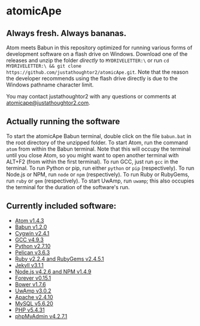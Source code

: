 # atomicApe
## Always fresh. Always bananas.
Atom meets Babun in this repository optimized for running various forms of development software on a flash drive on Windows. Download one of the releases and unzip the folder *directly* to `MYDRIVELETTER:\` or run `cd MYDRIVELETTER:\ && git clone https://github.com/justathoughtor2/atomicApe.git`. Note that the reason the developer recommends using the flash drive directly is due to the Windows pathname character limit.

You may contact justathoughtor2 with any questions or comments at [atomicape@justathoughtor2.com](mailto:atomicape@justathoughtor2.com).

## Actually running the software
To start the atomicApe Babun terminal, double click on the file `babun.bat` in the root 
directory of the unzipped folder. To start Atom, run the command `atom` from within the 
Babun terminal. Note that this will occupy the terminal until you close Atom, so you might 
want to open another terminal with ALT+F2 (from within the first terminal). To run GCC, just 
run `gcc` in the terminal. To run Python or pip, run either `python` or `pip` 
(respectively). To run Node.js or NPM, run `node` or `npm` (respectively). To run Ruby or 
RubyGems, run `ruby` or `gem` (respectively). To start UwAmp, run `uwamp`; this also 
occupies the terminal for the duration of the software's run.

## Currently included software:
+ [Atom v1.4.3](https://atom.io/)
+ [Babun v1.2.0](https://github.com/babun/babun)
+ [Cygwin v2.4.1](https://cygwin.com/)
+ [GCC v4.9.3](https://gcc.gnu.org/)
+ [Python v2.7.10](https://www.python.org/)
+ [Pelican v3.6.3](http://blog.getpelican.com/)
+ [Ruby v2.2.4 and RubyGems v2.4.5.1](https://www.ruby-lang.org/en/)
+ [Jekyll v3.1.1](https://jekyllrb.com/)
+ [Node.js v4.2.6 and NPM v1.4.9](https://nodejs.org/en/)
+ [Forever v0.15.1](https://github.com/foreverjs/forever)
+ [Bower v1.7.6](https://github.com/bower/bower)
+ [UwAmp v3.0.2](http://www.uwamp.com/en/)
+ [Apache v2.4.10](http://www.apache.org/)
+ [MySQL v5.6.20](https://www.mysql.com/)
+ [PHP v5.4.31](https://secure.php.net/)
+ [phpMyAdmin v4.2.7.1](https://www.phpmyadmin.net/)
